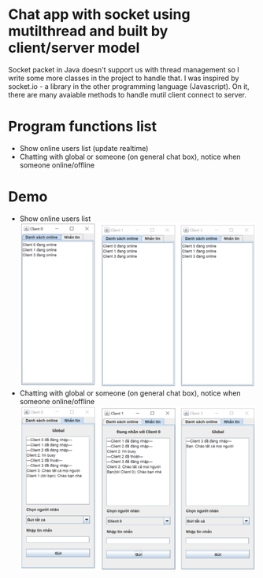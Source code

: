 # Chat app with socket using mutilthread and built by client/server model

Socket packet in Java doesn't support us with thread management so I write some more classes in the project to handle that.
I was inspired by socket.io - a library in the other programming language (Javascript). On it, there are many avaiable methods to handle mutil client connect to server.
# Program functions list
 - Show online users list (update realtime)
 - Chatting with global or someone (on general chat box), notice when someone online/offline
# Demo
 - Show online users list
![Screenshot](/Socket-MutilThread-Client-main/demo-image/1.PNG)
 - Chatting with global or someone (on general chat box), notice when someone online/offline
![Screenshot](/Socket-MutilThread-Client-main/demo-image/2.PNG)
